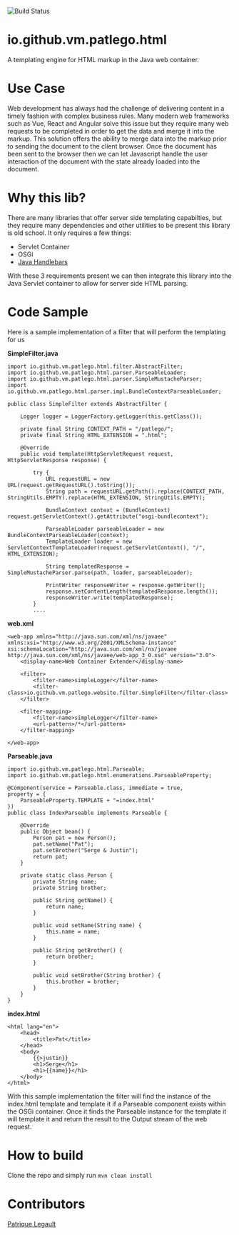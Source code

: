 ![Build Status](https://github.com/pat-lego/io.github.vm.patlego.html/workflows/Build%20and%20Test/badge.svg)
# io.github.vm.patlego.html
A templating engine for HTML markup in the Java web container.

# Use Case
Web development has always had the challenge of delivering content in a timely fashion with complex business rules. Many modern web frameworks such as Vue, React and Angular solve this issue but they require many web requests to be completed in order to get the data and merge it into the markup. This solution offers the ability to merge data into the markup prior to sending the document to the client browser. Once the document has been sent to the browser then we can let Javascript handle the user interaction of the document with the state already loaded into the document.

# Why this lib?
There are many libraries that offer server side templating capabilties, but they require many dependencies and other utilities to be present this library is old school. It only requires a few things:

  - Servlet Container
  - OSGi 
  - [Java Handlebars](https://github.com/jknack/handlebars.java)

With these 3 requirements present we can then integrate this library into the Java Servlet container to allow for server side HTML parsing.

# Code Sample

Here is a sample implementation of a filter that will perform the templating for us

**SimpleFilter.java**

```
import io.github.vm.patlego.html.filter.AbstractFilter;
import io.github.vm.patlego.html.parser.ParseableLoader;
import io.github.vm.patlego.html.parser.SimpleMustacheParser;
import io.github.vm.patlego.html.parser.impl.BundleContextParseableLoader;

public class SimpleFilter extends AbstractFilter {

    Logger logger = LoggerFactory.getLogger(this.getClass());

    private final String CONTEXT_PATH = "/patlego/";
    private final String HTML_EXTENSION = ".html";

    @Override
    public void template(HttpServletRequest request, HttpServletResponse response) {
       
        try {
            URL requestURL = new URL(request.getRequestURL().toString());
            String path = requestURL.getPath().replace(CONTEXT_PATH, StringUtils.EMPTY).replace(HTML_EXTENSION, StringUtils.EMPTY);

            BundleContext context = (BundleContext) request.getServletContext().getAttribute("osgi-bundlecontext");
            
            ParseableLoader parseableLoader = new BundleContextParseableLoader(context);
            TemplateLoader loader = new ServletContextTemplateLoader(request.getServletContext(), "/", HTML_EXTENSION);
            
            String templatedResponse = SimpleMustacheParser.parse(path, loader, parseableLoader);

            PrintWriter responseWriter = response.getWriter();
            response.setContentLength(templatedResponse.length());
            responseWriter.write(templatedResponse);
        } 
        ....
```

**web.xml**

```
<web-app xmlns="http://java.sun.com/xml/ns/javaee" xmlns:xsi="http://www.w3.org/2001/XMLSchema-instance" xsi:schemaLocation="http://java.sun.com/xml/ns/javaee http://java.sun.com/xml/ns/javaee/web-app_3_0.xsd" version="3.0">
    <display-name>Web Container Extender</display-name>

    <filter>
        <filter-name>simpleLogger</filter-name>
        <filter-class>io.github.vm.patlego.website.filter.SimpleFilter</filter-class>
    </filter>

    <filter-mapping>
        <filter-name>simpleLogger</filter-name>
        <url-pattern>/*</url-pattern>
    </filter-mapping>

</web-app>
```

**Parseable.java**

```
import io.github.vm.patlego.html.Parseable;
import io.github.vm.patlego.html.enumerations.ParseableProperty;

@Component(service = Parseable.class, immediate = true,
property = {
    ParseableProperty.TEMPLATE + "=index.html"
})
public class IndexParseable implements Parseable {

    @Override
    public Object bean() {
        Person pat = new Person();
        pat.setName("Pat");
        pat.setBrother("Serge & Justin");
        return pat;
    }
      
    private static class Person {
        private String name;
        private String brother;

        public String getName() {
            return name;
        }

        public void setName(String name) {
            this.name = name;
        }

        public String getBrother() {
            return brother;
        }

        public void setBrother(String brother) {
            this.brother = brother;
        }
    }
}
```

**index.html**

```
<html lang="en">
    <head>
        <title>Pat</title>
    </head>
    <body>
        {{>justin}}
        <h1>Serge</h1>
        <h1>{{name}}</h1>
    </body>
</html>
```

With this sample implementation the filter will find the instance of the index.html template and template it if a Parseable component exists within the OSGi container. Once it finds the Parseable instance for the template it will template it and return the result to the Output stream of the web request.

# How to build

Clone the repo and simply run `mvn clean install`

# Contributors

[Patrique Legault](https://github.com/pat-lego)